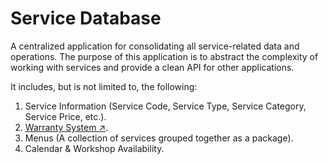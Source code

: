 # Service Database
A centralized application for consolidating all service-related data and operations. The purpose of this application is to abstract the complexity of working with services and provide a clean API for other applications.  

It includes, but is not limited to, the following:

1. Service Information (Service Code, Service Type, Service Category, Service Price, etc.).
2. [Warranty System 	↗](warranty/warranty.html).
3. Menus (A collection of services grouped together as a package).
4. Calendar & Workshop Availability.